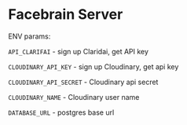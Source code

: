# Facebrain Server

ENV params:

`API_CLARIFAI` - sign up Claridai, get API key

`CLOUDINARY_API_KEY` - sign up Cloudinary, get api key

`CLOUDINARY_API_SECRET` - Cloudinary api secret

`CLOUDINARY_NAME` - Cloudinary user name

`DATABASE_URL` - postgres base url